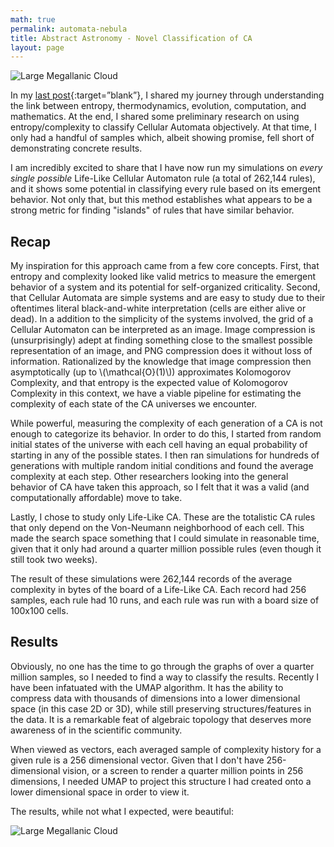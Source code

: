 ```yaml
---
math: true
permalink: automata-nebula
title: Abstract Astronomy - Novel Classification of CA
layout: page
---
```


![Large Megallanic Cloud](/blog/images/automata_nebula/expository/large_megallanic_cloud.jpg)

In my [last post](/blog/turing-basins){:target=”blank”}, I shared my journey through understanding the link between entropy, thermodynamics, evolution, computation, and mathematics. At the end, I shared some preliminary research on using entropy/complexity to classify Cellular Automata objectively. At that time, I only had a handful of samples which, albeit showing promise, fell short of demonstrating concrete results.

I am incredibly excited to share that I have now run my simulations on _every single possible_ Life-Like Cellular Automaton rule (a total of 262,144 rules), and it shows some potential in classifying every rule based on its emergent behavior. Not only that, but this method establishes what appears to be a strong metric for finding "islands" of rules that have similar behavior.

## Recap

My inspiration for this approach came from a few core concepts. First, that entropy and complexity looked like valid metrics to measure the emergent behavior of a system and its potential for self-organized criticality. Second, that Cellular Automata are simple systems and are easy to study due to their oftentimes literal black-and-white interpretation (cells are either alive or dead). In a addition to the simplicity of the systems involved, the grid of a Cellular Automaton can be interpreted as an image. Image compression is (unsurprisingly) adept at finding something close to the smallest possible representation of an image, and PNG compression does it without loss of information. Rationalized by the knowledge that image compression then asymptotically (up to \\(\mathcal{O}(1)\\)) approximates Kolomogorov Complexity, and that entropy is the expected value of Kolomogorov Complexity in this context, we have a viable pipeline for estimating the complexity of each state of the CA universes we encounter.

While powerful, measuring the complexity of each generation of a CA is not enough to categorize its behavior. In order to do this, I started from random initial states of the universe with each cell having an equal probability of starting in any of the possible states. I then ran simulations for hundreds of generations with multiple random initial conditions and found the average complexity at each step. Other researchers looking into the general behavior of CA have taken this approach, so I felt that it was a valid (and computationally affordable) move to take.

Lastly, I chose to study only Life-Like CA. These are the totalistic CA rules that only depend on the Von-Neumann neighborhood of each cell. This made the search space something that I could simulate in reasonable time, given that it only had around a quarter million possible rules (even though it still took two weeks).

The result of these simulations were 262,144 records of the average complexity in bytes of the board of a Life-Like CA. Each record had 256 samples, each rule had 10 runs, and each rule was run with a board size of 100x100 cells.

## Results

Obviously, no one has the time to go through the graphs of over a quarter million samples, so I needed to find a way to classify the results. Recently I have been infatuated with the UMAP algorithm. It has the ability to compress data with thousands of dimensions into a lower dimensional space (in this case 2D or 3D), while still preserving structures/features in the data. It is a remarkable feat of algebraic topology that deserves more awareness of in the scientific community.

When viewed as vectors, each averaged sample of complexity history for a given rule is a 256 dimensional vector. Given that I don't have 256-dimensional vision, or a screen to render a quarter million points in 256 dimensions, I needed UMAP to project this structure I had created onto a lower dimensional space in order to view it.

The results, while not what I expected, were beautiful:

![Large Megallanic Cloud](/blog/images/automata_nebula/plots/selected_run/UMAP_CA_Full.png)
